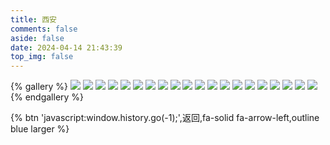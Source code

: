```yaml
---
title: 西安
comments: false
aside: false
date: 2024-04-14 21:43:39
top_img: false
---
```


{% gallery %}
![](https://blogfiles.oss.fyz666.xyz/webp/596aa8c7-a21a-4fbe-a948-18d1ef9dea51.webp)
![](https://blogfiles.oss.fyz666.xyz/webp/cbf05840-45cb-4871-9d84-97a07677ed30.webp)
![](https://blogfiles.oss.fyz666.xyz/jpeg/f1987e8d-4d52-40f7-9305-ce1f6f0aa2b0.jpeg)
![](https://blogfiles.oss.fyz666.xyz/webp/534867e5-86f0-4971-960b-8cfd05ba0b56.webp)
![](https://blogfiles.oss.fyz666.xyz/webp/898bbc63-e7d9-431e-a430-97621e2b78ff.webp)
![](https://blogfiles.oss.fyz666.xyz/webp/462ade7d-9d86-4d59-bdb1-a5a28e38e482.webp)
![](https://blogfiles.oss.fyz666.xyz/webp/16a447c0-7f5e-4ce2-9bfa-5f14cb50c2c1.webp)
![](https://blogfiles.oss.fyz666.xyz/webp/0f693b09-ae75-4ef6-a98f-f823acfc6068.webp)
![](https://blogfiles.oss.fyz666.xyz/webp/8ddfe4cd-e02a-43e3-8623-ba0284871c0d.webp)
![](https://blogfiles.oss.fyz666.xyz/webp/8f8c552c-c30d-4a58-8e36-73fbe6df64ca.webp)
![](https://blogfiles.oss.fyz666.xyz/webp/4a58907a-2b4e-4f4c-92f1-09c1f96d670d.webp)
![](https://blogfiles.oss.fyz666.xyz/webp/3f7eb417-9ae3-42d6-b186-2873ce698d8a.webp)
![](https://blogfiles.oss.fyz666.xyz/webp/91d1cba9-69c2-4f09-8e76-f75d0a5d99a6.webp)
![](https://blogfiles.oss.fyz666.xyz/webp/95898325-5b27-4faa-8bdc-567af16e24a4.webp)
![](https://blogfiles.oss.fyz666.xyz/webp/77a7af6d-4c68-47be-9981-2e168b22e8dc.webp)
![](https://blogfiles.oss.fyz666.xyz/webp/925cccf6-b8af-4bb5-af49-7e4d2c5e218c.webp)
![](https://blogfiles.oss.fyz666.xyz/webp/4250aaa0-ac15-4015-85d8-652de0598929.webp)
![](https://blogfiles.oss.fyz666.xyz/webp/7ad8dca7-e6e2-4c8e-9bd6-1ade7cfad184.webp)
![](https://blogfiles.oss.fyz666.xyz/webp/fb31e7ff-be54-416f-bf95-63aef29650c8.webp)
![](https://blogfiles.oss.fyz666.xyz/webp/5b24da63-7a4d-49f3-8d1e-3f0974fe87bd.webp)
{% endgallery %}

{% btn 'javascript:window.history.go(-1);',返回,fa-solid fa-arrow-left,outline blue larger %}
